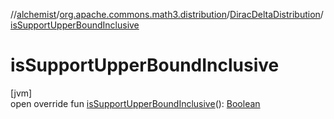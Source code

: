 //[alchemist](../../../index.md)/[org.apache.commons.math3.distribution](../index.md)/[DiracDeltaDistribution](index.md)/[isSupportUpperBoundInclusive](is-support-upper-bound-inclusive.md)

# isSupportUpperBoundInclusive

[jvm]\
open override fun [isSupportUpperBoundInclusive](is-support-upper-bound-inclusive.md)(): [Boolean](https://kotlinlang.org/api/latest/jvm/stdlib/kotlin/-boolean/index.html)
